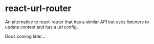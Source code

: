 # react-url-router

An alternative to react-router that has a similar API but uses listeners to update context and has a url config.

Docs coming later...
